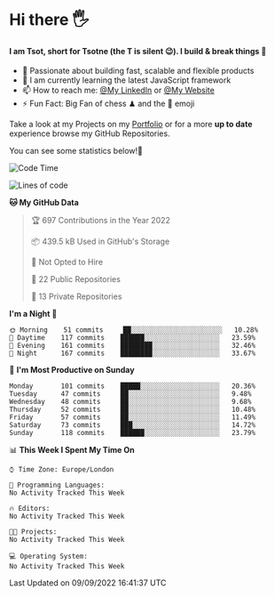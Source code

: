 # Hi there :raised_hand_with_fingers_splayed:
#### I am Tsot, short for Tsotne (the T is silent :wink:). I build & break things :space_invader:
- :telescope: Passionate about building fast, scalable and flexible products
- :seedling: I am currently learning the latest JavaScript framework 
- :mailbox: How to reach me: [@My LinkedIn](https://www.linkedin.com/in/tsotne-gvadzabia/) or [@My Website](https://tsotne.co.uk/contact)
- :zap: Fun Fact: Big Fan of chess ♟ and the 👾 emoji

Take a look at my Projects on my [Portfolio](https://tsotne.co.uk/) or for a more **up to date** experience browse my GitHub Repositories.

You can see some statistics below!:space_invader:
<!--START_SECTION:waka-->
![Code Time](http://img.shields.io/badge/Code%20Time-761%20hrs%202%20mins-blue)

![Lines of code](https://img.shields.io/badge/From%20Hello%20World%20I%27ve%20Written-625%20Thousand%20lines%20of%20code-blue)

**🐱 My GitHub Data** 

> 🏆 697 Contributions in the Year 2022
 > 
> 📦 439.5 kB Used in GitHub's Storage 
 > 
> 🚫 Not Opted to Hire
 > 
> 📜 22 Public Repositories 
 > 
> 🔑 13 Private Repositories  
 > 
**I'm a Night 🦉** 

```text
🌞 Morning    51 commits     ██░░░░░░░░░░░░░░░░░░░░░░░   10.28% 
🌆 Daytime    117 commits    ██████░░░░░░░░░░░░░░░░░░░   23.59% 
🌃 Evening    161 commits    ████████░░░░░░░░░░░░░░░░░   32.46% 
🌙 Night      167 commits    ████████░░░░░░░░░░░░░░░░░   33.67%

```
📅 **I'm Most Productive on Sunday** 

```text
Monday       101 commits    █████░░░░░░░░░░░░░░░░░░░░   20.36% 
Tuesday      47 commits     ██░░░░░░░░░░░░░░░░░░░░░░░   9.48% 
Wednesday    48 commits     ██░░░░░░░░░░░░░░░░░░░░░░░   9.68% 
Thursday     52 commits     ██░░░░░░░░░░░░░░░░░░░░░░░   10.48% 
Friday       57 commits     ██░░░░░░░░░░░░░░░░░░░░░░░   11.49% 
Saturday     73 commits     ███░░░░░░░░░░░░░░░░░░░░░░   14.72% 
Sunday       118 commits    ██████░░░░░░░░░░░░░░░░░░░   23.79%

```


📊 **This Week I Spent My Time On** 

```text
⌚︎ Time Zone: Europe/London

💬 Programming Languages: 
No Activity Tracked This Week

🔥 Editors: 
No Activity Tracked This Week

🐱‍💻 Projects: 
No Activity Tracked This Week

💻 Operating System: 
No Activity Tracked This Week

```


 Last Updated on 09/09/2022 16:41:37 UTC
<!--END_SECTION:waka-->
